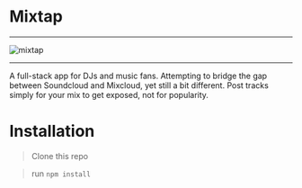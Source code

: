 # Mixtap

---

![mixtap](https://github.com/ReedBlack/mixtap-frontend/blob/master/public/mixtap.gif)

---

A full-stack app for DJs and music fans. Attempting to bridge the gap between Soundcloud and Mixcloud, yet still a bit different. Post tracks simply for your mix to get exposed, not for popularity.

# Installation

> Clone this repo

> run `npm install`
